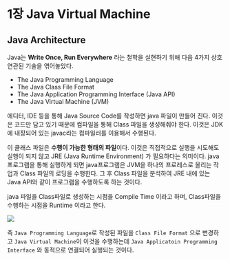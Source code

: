 # 1장 Java Virtual Machine

## Java Architecture

Java는 **Write Once, Run Everywhere** 라는 철학을 실현하기 위해 다음 4가지 상호 연관된 기술을 엮어놓았다.

- The Java Programming Language
- The Java Class File Format
- The Java Application Programming Interface (Java API)
- The Java Virtual Machine (JVM)

에디터, IDE 등을 통해 Java Source Code를 작성하면 java 파일이 만들어 진다. 이것은 코드만 담고 있기 때문에 컴파일을 통해 Class 파일을 생성해줘야 한다. 이것은 JDK에 내장되어 있는 javac라는 컴파일러를 이용해서 수행된다. 

이 클래스 파일은 **수행이 가능한 형태의 파일**이다. 이것은 직접적으로 실행을 시도해도 실행이 되지 않고 JRE (Java Runtime Environment) 가 필요하다는 의미이다. java 프로그램을 통해 실행하게 되면 java프로그램은 JVM을 하나의 프로레스로 올리는 작업과 Class 파일의 로딩을 수행한다. 그 후 Class 파일을 분석하여 JRE 내에 있는 Java API와 같이 프로그램을 수행하도록 하는 것이다.

java 파일을 Class파일로 생성하는 시점을 Compile Time 이라고 하며, Class파일을 수행하는 시점을 Runtime 이라고 한다.

![](C:\pch\TIL\java\jvm\ch1\javaExecutionProcess.png)

즉 `Java Programming Language`로 작성된 파일을 `Class File Format` 으로 변경하고 `Java Virtual Machine`이 이것을 수행하는데 `Java Applicatoin Programming Interface`  와 동적으로 연결되어 실행되는 것이다.